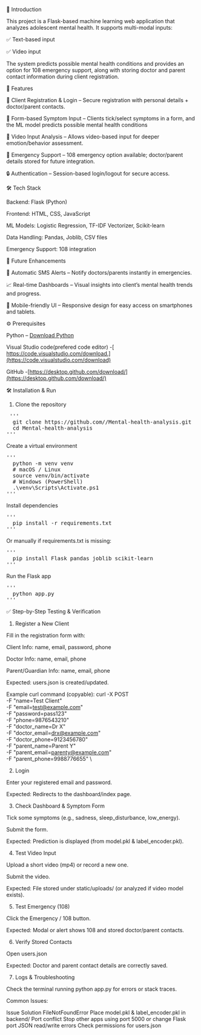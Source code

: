 📖 Introduction

This project is a Flask-based machine learning web application that analyzes adolescent mental health.
It supports multi-modal inputs:

✅ Text-based input

✅ Video input

The system predicts possible mental health conditions and provides an option for 108 emergency support, along with storing doctor and parent contact information during client registration.

🔑 Features

👤 Client Registration & Login – Secure registration with personal details + doctor/parent contacts.

📝 Form-based Symptom Input – Clients tick/select symptoms in a form, and the ML model predicts possible mental health conditions

🎥 Video Input Analysis – Allows video-based input for deeper emotion/behavior assessment.

🚨 Emergency Support – 108 emergency option available; doctor/parent details stored for future integration.

🔒 Authentication – Session-based login/logout for secure access.

🛠 Tech Stack

Backend: Flask (Python)

Frontend: HTML, CSS, JavaScript

ML Models: Logistic Regression, TF-IDF Vectorizer, Scikit-learn

Data Handling: Pandas, Joblib, CSV files

Emergency Support: 108 integration

🚀 Future Enhancements

📧 Automatic SMS Alerts – Notify doctors/parents instantly in emergencies.

📈 Real-time Dashboards – Visual insights into client’s mental health trends and progress.

📱 Mobile-friendly UI – Responsive design for easy access on smartphones and tablets.


⚙ Prerequisites

Python  – [ Download Python](https://www.python.org/downloads/) 

Visual Studio code(prefered code editor) -[ https://code.visualstudio.com/download.](https://code.visualstudio.com/download)

GitHub -[https://desktop.github.com/download/](https://desktop.github.com/download/)


🛠 Installation & Run
1. Clone the repository
<pre> ''' 
  git clone https://github.com/<USERNAME>/Mental-health-analysis.git
  cd Mental-health-analysis
'''</pre>

Create a virtual environment
<pre>'''
  python -m venv venv
  # macOS / Linux
  source venv/bin/activate
  # Windows (PowerShell)
  .\venv\Scripts\Activate.ps1
'''</pre>

Install dependencies
<pre>''' 
  pip install -r requirements.txt
'''</pre>

Or manually if requirements.txt is missing:
<pre>'''
  pip install Flask pandas joblib scikit-learn
'''</pre>

Run the Flask app
<pre>''' 
  python app.py
'''</pre>

✅ Step-by-Step Testing & Verification
1. Register a New Client
  
  Fill in the registration form with:
  
  Client Info: name, email, password, phone
  
  Doctor Info: name, email, phone
  
  Parent/Guardian Info: name, email, phone
  
  Expected: users.json is created/updated.

  Example curl command (copyable):
  curl -X POST \
    -F "name=Test Client" \
    -F "email=test@example.com" \
    -F "password=pass123" \
    -F "phone=9876543210" \
    -F "doctor_name=Dr X" \
    -F "doctor_email=drx@example.com" \
    -F "doctor_phone=9123456780" \
    -F "parent_name=Parent Y" \
    -F "parent_email=parenty@example.com" \
    -F "parent_phone=9988776655" \

2. Login

  Enter your registered email and password.
  
  Expected: Redirects to the dashboard/index page.

3. Check Dashboard & Symptom Form

  Tick some symptoms (e.g., sadness, sleep_disturbance, low_energy).
  
  Submit the form.
  
  Expected: Prediction is displayed (from model.pkl & label_encoder.pkl).

4. Test Video Input

  Upload a short video (mp4) or record a new one.
  
  Submit the video.
  
  Expected: File stored under static/uploads/ (or analyzed if video model exists).

5. Test Emergency (108)

  Click the Emergency / 108 button.
  
  Expected: Modal or alert shows 108 and stored doctor/parent contacts.

6. Verify Stored Contacts

  Open users.json
  
  Expected: Doctor and parent contact details are correctly saved.

7. Logs & Troubleshooting

  Check the terminal running python app.py for errors or stack traces.
  
  Common Issues:
  
  Issue	                                            Solution
  FileNotFoundError                                	Place model.pkl & label_encoder.pkl in backend/
  Port conflict	                                    Stop other apps using port 5000 or change Flask port
  JSON read/write errors	                          Check permissions for users.json
